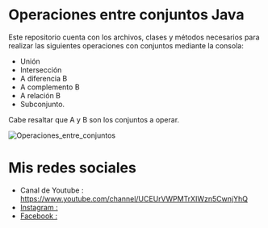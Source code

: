 # Operaciones entre conjuntos Java
Este repositorio cuenta con los archivos, clases y métodos necesarios para realizar las siguientes operaciones con conjuntos mediante la consola: 
  
  * Unión
  * Intersección
  * A diferencia B
  * A complemento B
  * A relación B
  * Subconjunto. 

Cabe resaltar que A y B son los conjuntos a operar.

![Operaciones_entre_conjuntos](https://user-images.githubusercontent.com/85718854/128093430-e661e13c-e7a1-4a4c-89d7-e0910cc96882.png)

# Mis redes sociales

  * Canal de Youtube : https://www.youtube.com/channel/UCEUrVWPMTrXIWzn5CwnjYhQ
  * [Instagram :](https://instagram.com/juankestevez?igshid=1b8l23wmuja5n)
  * [Facebook  :](https://www.facebook.com/juancarlos.estevezvargas.98)
